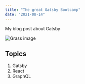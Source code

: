 ```yaml
---
title: "The great Gatsby Bootcamp"
date: "2021-08-14"
---
```


My blog post about Gatsby

![Grass image](./grass.jpeg)

## Topics

1. Gatsby
2. React
3. GraphQL